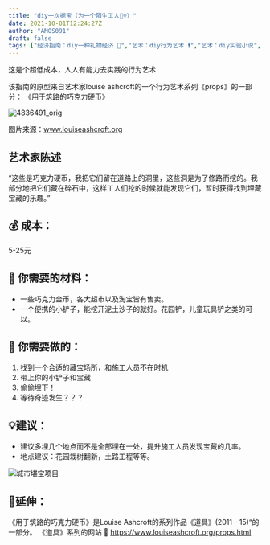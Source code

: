 ```yaml
---
title: "diy一次掘宝（为一个陌生工人👷‍♀️）"
date: 2021-10-01T12:24:27Z
author: "AMOS091"
draft: false
tags: ["经济指南：diy一种礼物经济 🎁","艺术：diy行为艺术 🕴","艺术：diy实验小说","空间指南：diy街道 👮‍♂️","diy一个人就可以完成的前卫艺术","diy一种互动：社会事件","diy一个超低成本的艺术作品","diy一种互动：物体的意义","空间指南：diy工地 🚧"]
---
```


这是个超低成本，人人有能力去实践的行为艺术

该指南的原型来自艺术家louise ashcroft的一个行为艺术系列《props》的一部分： 《用于筑路的巧克力硬币》


![4836491_orig](https://user-images.githubusercontent.com/91636953/135719179-cc0245bf-01df-42a6-8d72-5677a32056c6.jpg)

图片来源：www.louiseashcroft.org

## 艺术家陈述
“这些是巧克力硬币，我把它们留在道路上的洞里，这些洞是为了修路而挖的。我部分地把它们藏在碎石中，这样工人们挖的时候就能发现它们，暂时获得找到埋藏宝藏的乐趣。”


## 💰 成本：
5-25元

## 🔧 你需要的材料：
- 一些巧克力金币，各大超市以及淘宝皆有售卖。
- 一个便携的小铲子，能挖开泥土沙子的就好。花园铲，儿童玩具铲之类的可以。

## 🔫 你需要做的： 
1.	找到一个合适的藏宝场所，和施工人员不在时机
2.	带上你的小铲子和宝藏
3.	偷偷埋下！
4.	等待奇迹发生？？？

## 💡建议：
- 建议多埋几个地点而不是全部埋在一处，提升施工人员发现宝藏的几率。
- 地点建议：花园栽树翻新，土路工程等等。 


![城市堪宝项目](https://user-images.githubusercontent.com/91636953/136634230-0442cdc1-e811-47a5-81f1-440e32190ad5.jpg)

## 👀延伸：
《用于筑路的巧克力硬币》是Louise Ashcroft的系列作品《道具》(2011 - 15)“的一部分。
《道具》系列的网站 🔗 https://www.louiseashcroft.org/props.html

